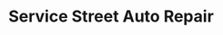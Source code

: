 ---
title: "Service Street Auto Repair"
url: /parker/service-street-auto-repair/
shop: Autowerkstatt
---